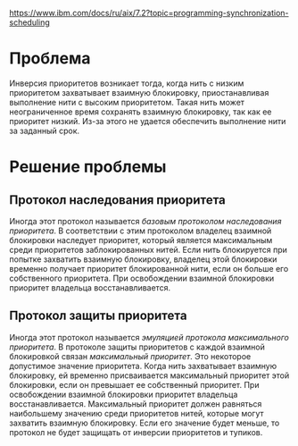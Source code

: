 https://www.ibm.com/docs/ru/aix/7.2?topic=programming-synchronization-scheduling

# Проблема
Инверсия приоритетов возникает тогда, когда нить с низким приоритетом захватывает взаимную блокировку, приостанавливая выполнение нити с высоким приоритетом. Такая нить может неограниченное время сохранять взаимную блокировку, так как ее приоритет низкий. Из-за этого не удается обеспечить выполнение нити за заданный срок.

#  Решение проблемы
## Протокол наследования приоритета
Иногда этот протокол называется _базовым протоколом наследования приоритета_. В соответствии с этим протоколом владелец взаимной блокировки наследует приоритет, который является максимальным среди приоритетов заблокированных нитей. Если нить блокируется при попытке захватить взаимную блокировку, владелец этой блокировки временно получает приоритет блокированной нити, если он больше его собственного приоритета. При освобождении взаимной блокировки приоритет владельца восстанавливается.

## Протокол защиты приоритета
Иногда этот протокол называется _эмуляцией протокола максимального приоритета_. В протоколе защиты приоритетов с каждой взаимной блокировкой связан _максимальный приоритет_. Это некоторое допустимое значение приоритета. Когда нить захватывает взаимную блокировку, ей временно присваивается максимальный приоритет этой блокировки, если он превышает ее собственный приоритет. При освобождении взаимной блокировки приоритет владельца восстанавливается. Максимальный приоритет должен равняться наибольшему значению среди приоритетов нитей, которые могут захватить взаимную блокировку. Если его значение будет меньше, то протокол не будет защищать от инверсии приоритетов и тупиков.